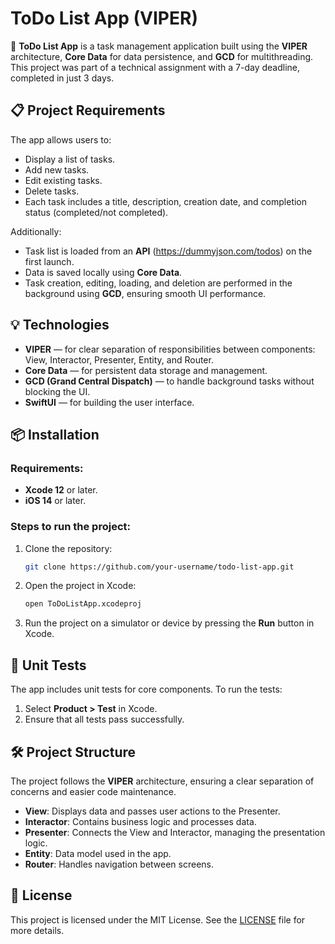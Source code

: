 # ToDo List App (VIPER)

🎉 **ToDo List App** is a task management application built using the **VIPER** architecture, **Core Data** for data persistence, and **GCD** for multithreading. This project was part of a technical assignment with a 7-day deadline, completed in just 3 days.

## 📋 Project Requirements

The app allows users to:

- Display a list of tasks.
- Add new tasks.
- Edit existing tasks.
- Delete tasks.
- Each task includes a title, description, creation date, and completion status (completed/not completed).

Additionally:

- Task list is loaded from an **API** (https://dummyjson.com/todos) on the first launch.
- Data is saved locally using **Core Data**.
- Task creation, editing, loading, and deletion are performed in the background using **GCD**, ensuring smooth UI performance.

## 💡 Technologies

- **VIPER** — for clear separation of responsibilities between components: View, Interactor, Presenter, Entity, and Router.
- **Core Data** — for persistent data storage and management.
- **GCD (Grand Central Dispatch)** — to handle background tasks without blocking the UI.
- **SwiftUI** — for building the user interface.

## 📦 Installation

### Requirements:
- **Xcode 12** or later.
- **iOS 14** or later.

### Steps to run the project:

1. Clone the repository:
    ```bash
    git clone https://github.com/your-username/todo-list-app.git
    ```

2. Open the project in Xcode:
    ```bash
    open ToDoListApp.xcodeproj
    ```

3. Run the project on a simulator or device by pressing the **Run** button in Xcode.

## 🧪 Unit Tests

The app includes unit tests for core components. To run the tests:

1. Select **Product > Test** in Xcode.
2. Ensure that all tests pass successfully.

## 🛠️ Project Structure

The project follows the **VIPER** architecture, ensuring a clear separation of concerns and easier code maintenance.

- **View**: Displays data and passes user actions to the Presenter.
- **Interactor**: Contains business logic and processes data.
- **Presenter**: Connects the View and Interactor, managing the presentation logic.
- **Entity**: Data model used in the app.
- **Router**: Handles navigation between screens.

## 📝 License

This project is licensed under the MIT License. See the [LICENSE](./LICENSE) file for more details.
